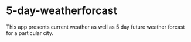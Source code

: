 # 5-day-weatherforcast
This app presents current weather as well as 5 day future weather forcast for a particular city.
